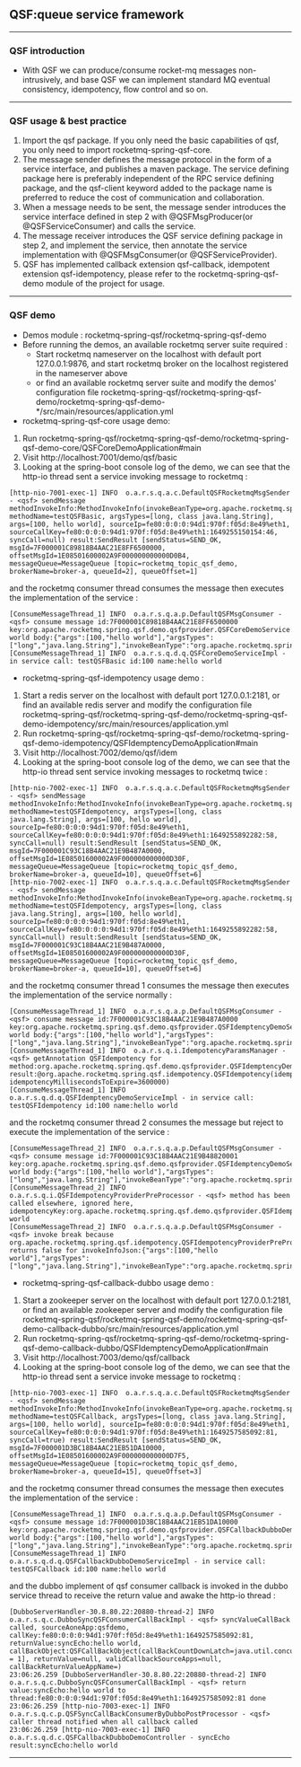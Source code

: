 ## QSF:queue service framework

***

### QSF introduction
+ With QSF we can produce/consume rocket-mq messages non-intrusively, and base QSF we can implement standard MQ eventual consistency, idempotency, flow control and so on.

***

### QSF usage & best practice
1. Import the qsf package. If you only need the basic capabilities of qsf, you only need to import rocketmq-spring-qsf-core.
2. The message sender defines the message protocol in the form of a service interface, and publishes a maven package. The service defining package here is preferably independent of the RPC service defining package, and the qsf-client keyword added to the package name is preferred to reduce the cost of communication and collaboration.
3. When a message needs to be sent, the message sender introduces the service interface defined in step 2 with @QSFMsgProducer(or @QSFServiceConsumer) and calls the service.
4. The message receiver introduces the QSF service defining package in step 2, and implement the service, then annotate the service implementation with @QSFMsgConsumer(or @QSFServiceProvider).
5. QSF has implemented callback extension qsf-callback, idempotent extension qsf-idempotency, please refer to the rocketmq-spring-qsf-demo module of the project for usage.

***

### QSF demo
+ Demos module : rocketmq-spring-qsf/rocketmq-spring-qsf-demo
+ Before running the demos, an available rocketmq server suite required :
  + Start rocketmq nameserver on the localhost with default port 127.0.0.1:9876, and start rocketmq broker on the localhost registered in the nameserver above
  + or find an available rocketmq server suite and modify the demos' configuration file rocketmq-spring-qsf/rocketmq-spring-qsf-demo/rocketmq-spring-qsf-demo-*/src/main/resources/application.yml
 + rocketmq-spring-qsf-core usage demo:
 1. Run rocketmq-spring-qsf/rocketmq-spring-qsf-demo/rocketmq-spring-qsf-demo-core/QSFCoreDemoApplication#main
 2. Visit http://localhost:7001/demo/qsf/basic
 3. Looking at the spring-boot console log of the demo, we can see that the http-io thread sent a service invoking message to rocketmq :
 ```
[http-nio-7001-exec-1] INFO  o.a.r.s.q.a.c.DefaultQSFRocketmqMsgSender - <qsf> sendMessage methodInvokeInfo:MethodInvokeInfo(invokeBeanType=org.apache.rocketmq.spring.qsf.demo.qsfprovider.QSFCoreDemoService, methodName=testQSFBasic, argsTypes=[long, class java.lang.String], args=[100, hello world], sourceIp=fe80:0:0:0:94d1:970f:f05d:8e49%eth1, sourceCallKey=fe80:0:0:0:94d1:970f:f05d:8e49%eth1:1649255150154:46, syncCall=null) result:SendResult [sendStatus=SEND_OK, msgId=7F000001C89818B4AAC21E8FF6500000, offsetMsgId=1E08501600002A9F000000000000D0B4, messageQueue=MessageQueue [topic=rocketmq_topic_qsf_demo, brokerName=broker-a, queueId=2], queueOffset=1]
```

and the rocketmq consumer thread consumes the message then executes the implementation of the service :
```
[ConsumeMessageThread_1] INFO  o.a.r.s.q.a.p.DefaultQSFMsgConsumer - <qsf> consume message id:7F000001C89818B4AAC21E8FF6500000 key:org.apache.rocketmq.spring.qsf.demo.qsfprovider.QSFCoreDemoService.testQSFBasic:long#java.lang.String:100#hello world body:{"args":[100,"hello world"],"argsTypes":["long","java.lang.String"],"invokeBeanType":"org.apache.rocketmq.spring.qsf.demo.qsfprovider.QSFCoreDemoService","methodName":"testQSFBasic","sourceCallKey":"fe80:0:0:0:94d1:970f:f05d:8e49%eth1:1649255150154:46","sourceIp":"fe80:0:0:0:94d1:970f:f05d:8e49%eth1"}
[ConsumeMessageThread_1] INFO  o.a.r.s.q.d.q.QSFCoreDemoServiceImpl - in service call: testQSFBasic id:100 name:hello world
```

+ rocketmq-spring-qsf-idempotency usage demo :
1. Start a redis server on the localhost with default port 127.0.0.1:2181, or find an available redis server and modify the configuration file rocketmq-spring-qsf/rocketmq-spring-qsf-demo/rocketmq-spring-qsf-demo-idempotency/src/main/resources/application.yml
2. Run rocketmq-spring-qsf/rocketmq-spring-qsf-demo/rocketmq-spring-qsf-demo-idempotency/QSFIdemptencyDemoApplication#main
3. Visit http://localhost:7002/demo/qsf/idem
4. Looking at the spring-boot console log of the demo, we can see that the http-io thread sent service invoking messages to rocketmq twice :
```
[http-nio-7002-exec-1] INFO  o.a.r.s.q.a.c.DefaultQSFRocketmqMsgSender - <qsf> sendMessage methodInvokeInfo:MethodInvokeInfo(invokeBeanType=org.apache.rocketmq.spring.qsf.demo.qsfprovider.QSFIdemptencyDemoService, methodName=testQSFIdempotency, argsTypes=[long, class java.lang.String], args=[100, hello world], sourceIp=fe80:0:0:0:94d1:970f:f05d:8e49%eth1, sourceCallKey=fe80:0:0:0:94d1:970f:f05d:8e49%eth1:1649255892282:58, syncCall=null) result:SendResult [sendStatus=SEND_OK, msgId=7F000001C93C18B4AAC21E9B487A0000, offsetMsgId=1E08501600002A9F000000000000D30F, messageQueue=MessageQueue [topic=rocketmq_topic_qsf_demo, brokerName=broker-a, queueId=10], queueOffset=6]
[http-nio-7002-exec-1] INFO  o.a.r.s.q.a.c.DefaultQSFRocketmqMsgSender - <qsf> sendMessage methodInvokeInfo:MethodInvokeInfo(invokeBeanType=org.apache.rocketmq.spring.qsf.demo.qsfprovider.QSFIdemptencyDemoService, methodName=testQSFIdempotency, argsTypes=[long, class java.lang.String], args=[100, hello world], sourceIp=fe80:0:0:0:94d1:970f:f05d:8e49%eth1, sourceCallKey=fe80:0:0:0:94d1:970f:f05d:8e49%eth1:1649255892282:58, syncCall=null) result:SendResult [sendStatus=SEND_OK, msgId=7F000001C93C18B4AAC21E9B487A0000, offsetMsgId=1E08501600002A9F000000000000D30F, messageQueue=MessageQueue [topic=rocketmq_topic_qsf_demo, brokerName=broker-a, queueId=10], queueOffset=6]
```

   and the rocketmq consumer thread 1 consumes the message then executes the implementation of the service normally :
```
[ConsumeMessageThread_1] INFO  o.a.r.s.q.a.p.DefaultQSFMsgConsumer - <qsf> consume message id:7F000001C93C18B4AAC21E9B487A0000 key:org.apache.rocketmq.spring.qsf.demo.qsfprovider.QSFIdemptencyDemoService.testQSFIdempotency:long#java.lang.String:100#hello world body:{"args":[100,"hello world"],"argsTypes":["long","java.lang.String"],"invokeBeanType":"org.apache.rocketmq.spring.qsf.demo.qsfprovider.QSFIdemptencyDemoService","methodName":"testQSFIdempotency","sourceCallKey":"fe80:0:0:0:94d1:970f:f05d:8e49%eth1:1649255892282:58","sourceIp":"fe80:0:0:0:94d1:970f:f05d:8e49%eth1"}
[ConsumeMessageThread_1] INFO  o.a.r.s.q.i.IdempotencyParamsManager - <qsf> getAnnotation QSFIdempotency for method:org.apache.rocketmq.spring.qsf.demo.qsfprovider.QSFIdemptencyDemoService.testQSFIdempotency:long#java.lang.String result:@org.apache.rocketmq.spring.qsf.idempotency.QSFIdempotency(idempotentMethodExecuteTimeout=1000, idempotencyMillisecondsToExpire=3600000)
[ConsumeMessageThread_1] INFO  o.a.r.s.q.d.q.QSFIdemptencyDemoServiceImpl - in service call: testQSFIdempotency id:100 name:hello world
```

   and the rocketmq consumer thread 2 consumes the message but reject to execute the implementation of the service :
```
[ConsumeMessageThread_2] INFO  o.a.r.s.q.a.p.DefaultQSFMsgConsumer - <qsf> consume message id:7F000001C93C18B4AAC21E9B48820001 key:org.apache.rocketmq.spring.qsf.demo.qsfprovider.QSFIdemptencyDemoService.testQSFIdempotency:long#java.lang.String:100#hello world body:{"args":[100,"hello world"],"argsTypes":["long","java.lang.String"],"invokeBeanType":"org.apache.rocketmq.spring.qsf.demo.qsfprovider.QSFIdemptencyDemoService","methodName":"testQSFIdempotency","sourceCallKey":"fe80:0:0:0:94d1:970f:f05d:8e49%eth1:1649255893122:58","sourceIp":"fe80:0:0:0:94d1:970f:f05d:8e49%eth1"}
[ConsumeMessageThread_2] INFO  o.a.r.s.q.i.QSFIdempotencyProviderPreProcessor - <qsf> method has been called elsewhere, ignored here, idempotencyKey:org.apache.rocketmq.spring.qsf.demo.qsfprovider.QSFIdemptencyDemoService.testQSFIdempotency:long#java.lang.String:100#hello world
[ConsumeMessageThread_2] INFO  o.a.r.s.q.a.p.DefaultQSFMsgConsumer - <qsf> invoke break because org.apache.rocketmq.spring.qsf.idempotency.QSFIdempotencyProviderPreProcessor@2c2a4417 returns false for invokeInfoJson:{"args":[100,"hello world"],"argsTypes":["long","java.lang.String"],"invokeBeanType":"org.apache.rocketmq.spring.qsf.demo.qsfprovider.QSFIdemptencyDemoService","methodName":"testQSFIdempotency","sourceCallKey":"fe80:0:0:0:94d1:970f:f05d:8e49%eth1:1649255893122:58","sourceIp":"fe80:0:0:0:94d1:970f:f05d:8e49%eth1"}
```

+ rocketmq-spring-qsf-callback-dubbo usage demo :
1. Start a zookeeper server on the localhost with default port 127.0.0.1:2181, or find an available zookeeper server and modify the configuration file rocketmq-spring-qsf/rocketmq-spring-qsf-demo/rocketmq-spring-qsf-demo-callback-dubbo/src/main/resources/application.yml
2. Run rocketmq-spring-qsf/rocketmq-spring-qsf-demo/rocketmq-spring-qsf-demo-callback-dubbo/QSFIdemptencyDemoApplication#main
3. Visit http://localhost:7003/demo/qsf/callback
4. Looking at the spring-boot console log of the demo, we can see that the http-io thread sent a service invoke message to rocketmq :
```
[http-nio-7003-exec-1] INFO  o.a.r.s.q.a.c.DefaultQSFRocketmqMsgSender - <qsf> sendMessage methodInvokeInfo:MethodInvokeInfo(invokeBeanType=org.apache.rocketmq.spring.qsf.demo.qsfprovider.QSFCallbackDubboDemoService, methodName=testQSFCallback, argsTypes=[long, class java.lang.String], args=[100, hello world], sourceIp=fe80:0:0:0:94d1:970f:f05d:8e49%eth1, sourceCallKey=fe80:0:0:0:94d1:970f:f05d:8e49%eth1:1649257585092:81, syncCall=true) result:SendResult [sendStatus=SEND_OK, msgId=7F000001D3BC18B4AAC21EB51DA10000, offsetMsgId=1E08501600002A9F000000000000D7F5, messageQueue=MessageQueue [topic=rocketmq_topic_qsf_demo, brokerName=broker-a, queueId=15], queueOffset=3]
```
and the rocketmq consumer thread consumes the message then executes the implementation of the service :
```
[ConsumeMessageThread_1] INFO  o.a.r.s.q.a.p.DefaultQSFMsgConsumer - <qsf> consume message id:7F000001D3BC18B4AAC21EB51DA10000 key:org.apache.rocketmq.spring.qsf.demo.qsfprovider.QSFCallbackDubboDemoService.testQSFCallback:long#java.lang.String:100#hello world body:{"args":[100,"hello world"],"argsTypes":["long","java.lang.String"],"invokeBeanType":"org.apache.rocketmq.spring.qsf.demo.qsfprovider.QSFCallbackDubboDemoService","methodName":"testQSFCallback","sourceCallKey":"fe80:0:0:0:94d1:970f:f05d:8e49%eth1:1649257585092:81","sourceIp":"fe80:0:0:0:94d1:970f:f05d:8e49%eth1","syncCall":true}
[ConsumeMessageThread_1] INFO  o.a.r.s.q.d.q.QSFCallbackDubboDemoServiceImpl - in service call: testQSFCallback id:100 name:hello world
```

and the dubbo implement of qsf consumer callback is invoked in the dubbo service thread to receive the return value and awake the http-io thread :
```
[DubboServerHandler-30.8.80.22:20880-thread-2] INFO  o.a.r.s.q.c.DubboSyncQSFConsumerCallBackImpl - <qsf> syncValueCallBack called, sourceAoneApp:qsfdemo, callKey:fe80:0:0:0:94d1:970f:f05d:8e49%eth1:1649257585092:81, returnValue:syncEcho:hello world, callBackObject:QSFCallBackObject(callBackCountDownLatch=java.util.concurrent.CountDownLatch@43f22e8f[Count = 1], returnValue=null, validCallbackSourceApps=null, callBackReturnValueAppName=)
23:06:26.259 [DubboServerHandler-30.8.80.22:20880-thread-2] INFO  o.a.r.s.q.c.DubboSyncQSFConsumerCallBackImpl - <qsf> return value:syncEcho:hello world to thread:fe80:0:0:0:94d1:970f:f05d:8e49%eth1:1649257585092:81 done
23:06:26.259 [http-nio-7003-exec-1] INFO  o.a.r.s.q.c.p.QSFSyncCallBackConsumerByDubboPostProcessor - <qsf> caller thread notified when all callback called
23:06:26.259 [http-nio-7003-exec-1] INFO  o.a.r.s.q.d.c.QSFCallbackDubboDemoController - syncEcho result:syncEcho:hello world
```

***
